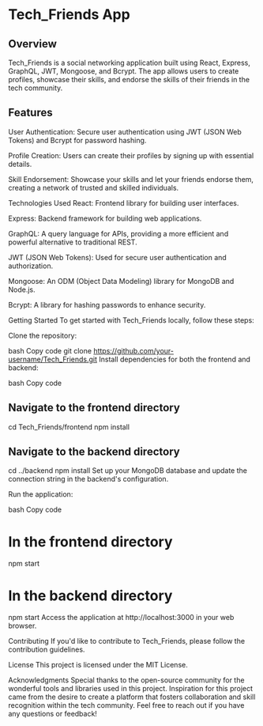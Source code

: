 # Tech_Friends App
## Overview
Tech_Friends is a social networking application built using React, Express, GraphQL, JWT, Mongoose, and Bcrypt. The app allows users to create profiles, showcase their skills, and endorse the skills of their friends in the tech community.

## Features
User Authentication: Secure user authentication using JWT (JSON Web Tokens) and Bcrypt for password hashing.

Profile Creation: Users can create their profiles by signing up with essential details.

Skill Endorsement: Showcase your skills and let your friends endorse them, creating a network of trusted and skilled individuals.

Technologies Used
React: Frontend library for building user interfaces.

Express: Backend framework for building web applications.

GraphQL: A query language for APIs, providing a more efficient and powerful alternative to traditional REST.

JWT (JSON Web Tokens): Used for secure user authentication and authorization.

Mongoose: An ODM (Object Data Modeling) library for MongoDB and Node.js.

Bcrypt: A library for hashing passwords to enhance security.

Getting Started
To get started with Tech_Friends locally, follow these steps:

Clone the repository:

bash
Copy code
git clone https://github.com/your-username/Tech_Friends.git
Install dependencies for both the frontend and backend:

bash
Copy code
## Navigate to the frontend directory
cd Tech_Friends/frontend
npm install

## Navigate to the backend directory
cd ../backend
npm install
Set up your MongoDB database and update the connection string in the backend's configuration.

Run the application:

bash
Copy code
# In the frontend directory
npm start

# In the backend directory
npm start
Access the application at http://localhost:3000 in your web browser.

Contributing
If you'd like to contribute to Tech_Friends, please follow the contribution guidelines.

License
This project is licensed under the MIT License.

Acknowledgments
Special thanks to the open-source community for the wonderful tools and libraries used in this project.
Inspiration for this project came from the desire to create a platform that fosters collaboration and skill recognition within the tech community.
Feel free to reach out if you have any questions or feedback!
